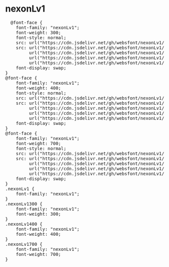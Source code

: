 # nexonLv1

<pre>
  @font-face {
    font-family: "nexonLv1";
    font-weight: 300;
    font-style: normal;
    src: url("https://cdn.jsdelivr.net/gh/websfont/nexonLv1/nexonLv1-Light.eot");
    src: url("https://cdn.jsdelivr.net/gh/websfont/nexonLv1/nexonLv1-Light.eot?#iefix") format("embedded-opentype"),
         url("https://cdn.jsdelivr.net/gh/websfont/nexonLv1/nexonLv1-Light.woff2") format("woff2"),
         url("https://cdn.jsdelivr.net/gh/websfont/nexonLv1/nexonLv1-Light.woff") format("woff"),
         url("https://cdn.jsdelivr.net/gh/websfont/nexonLv1/nexonLv1-Light.ttf") format("truetype");
    font-display: swap;
} 
@font-face {
    font-family: "nexonLv1";
    font-weight: 400;
    font-style: normal;
    src: url("https://cdn.jsdelivr.net/gh/websfont/nexonLv1/nexonLv1-Regular.eot");
    src: url("https://cdn.jsdelivr.net/gh/websfont/nexonLv1/nexonLv1-Regular.eot?#iefix") format("embedded-opentype"),
         url("https://cdn.jsdelivr.net/gh/websfont/nexonLv1/nexonLv1-Regular.woff2") format("woff2"),
         url("https://cdn.jsdelivr.net/gh/websfont/nexonLv1/nexonLv1-Regular.woff") format("woff"),
         url("https://cdn.jsdelivr.net/gh/websfont/nexonLv1/nexonLv1-Regular.ttf") format("truetype");
    font-display: swap;
} 
@font-face {
    font-family: "nexonLv1";
    font-weight: 700;
    font-style: normal;
    src: url("https://cdn.jsdelivr.net/gh/websfont/nexonLv1/nexonLv1-Bold.eot");
    src: url("https://cdn.jsdelivr.net/gh/websfont/nexonLv1/nexonLv1-Bold.eot?#iefix") format("embedded-opentype"),
         url("https://cdn.jsdelivr.net/gh/websfont/nexonLv1/nexonLv1-Bold.woff2") format("woff2"),
         url("https://cdn.jsdelivr.net/gh/websfont/nexonLv1/nexonLv1-Bold.woff") format("woff"),
         url("https://cdn.jsdelivr.net/gh/websfont/nexonLv1/nexonLv1-Bold.ttf") format("truetype");
    font-display: swap;
} 
.nexonLv1 {
    font-family: "nexonLv1";
}
.nexonLv1300 {
    font-family: "nexonLv1";
    font-weight: 300;
}
.nexonLv1400 {
    font-family: "nexonLv1";
    font-weight: 400;
}
.nexonLv1700 {
    font-family: "nexonLv1";
    font-weight: 700;
}
</pre>
